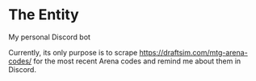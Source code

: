 # The Entity
My personal Discord bot

Currently, its only purpose is to scrape https://draftsim.com/mtg-arena-codes/ for the most recent Arena codes and remind me about them in Discord.
